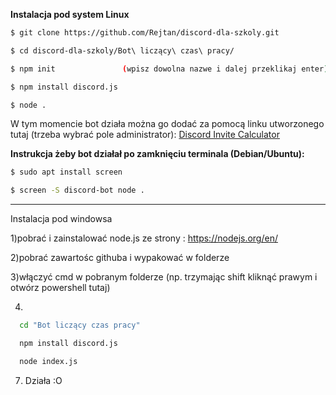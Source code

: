 **Instalacja pod system Linux**

```sh
$ git clone https://github.com/Rejtan/discord-dla-szkoly.git

$ cd discord-dla-szkoly/Bot\ liczący\ czas\ pracy/

$ npm init               (wpisz dowolna nazwe i dalej przeklikaj enter)

$ npm install discord.js

$ node .
```

W tym momencie bot działa można go dodać za pomocą linku utworzonego tutaj (trzeba wybrać pole administrator):
[Discord Invite Calculator](https://discordapi.com/permissions.html)

**Instrukcja żeby bot działał po zamknięciu terminala (Debian/Ubuntu):**
```sh
$ sudo apt install screen

$ screen -S discord-bot node .
```
-------------------------------------------------------------------------------------------------------------------------------

Instalacja pod windowsa

1)pobrać i zainstalować node.js ze strony : https://nodejs.org/en/

2)pobrać zawartośc githuba i wypakować w folderze

3)włączyć cmd w pobranym  folderze (np. trzymając shift kliknąć prawym i otwórz powershell tutaj)

4)
```sh
  cd "Bot liczący czas pracy"

  npm install discord.js

  node index.js
  ```

7) Działa :O 
